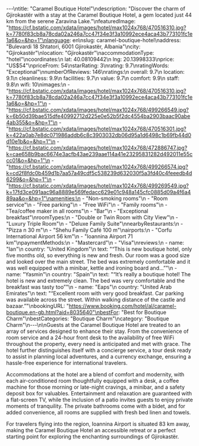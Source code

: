 ---\ntitle: "Caramel Boutique Hotel"\ndescription: "Discover the charm of Gjirokastër with a stay at the Caramel Boutique Hotel, a gem located just 44 km from the serene Zaravina Lake."\nfeaturedImage: "https://cf.bstatic.com/xdata/images/hotel/max1024x768/470516310.jpg?k=7780f83cb8a78cda02a246a7cc47f34e3f3a10992ece4aca43b773101fc1e1a6&o=&hp=1"\nlanguage: en\nslug: caramel-boutique-hotel\naddress: "Bulevardi 18 Shtatori, 6001 Gjirokastër, Albania"\ncity: "Gjirokastër"\nlocation: "Gjirokastër"\naccommodationType: "hotel"\ncoordinates:\n  lat: 40.08109442\n  lng: 20.13998333\nprice: "US$54"\npriceFrom: 54\nstarRating: 3\nrating: 9.7\nratingWords: "Exceptional"\nnumberOfReviews: 146\nratings:\n  overall: 9.7\n  location: 9.1\n  cleanliness: 9.9\n  facilities: 9.7\n  value: 9.7\n  comfort: 9.9\n  staff: 9.8\n  wifi: 10\nimages:\n  - "https://cf.bstatic.com/xdata/images/hotel/max1024x768/470516310.jpg?k=7780f83cb8a78cda02a246a7cc47f34e3f3a10992ece4aca43b773101fc1e1a6&o=&hp=1"\n  - "https://cf.bstatic.com/xdata/images/hotel/max1024x768/499266549.jpg?k=6b50d39bae515dfe40992712d225e0e52b5f2dc4554ba2903baac90abe4ab355&o=&hp=1"\n  - "https://cf.bstatic.com/xdata/images/hotel/max1024x768/470516301.jpg?k=422a0ab7e8dc071986addb6c8c3903032db06d95a1d6498c1b69fb44d0d10e1b&o=&hp=1"\n  - "https://cf.bstatic.com/xdata/images/hotel/max1024x768/472886747.jpg?k=cae658b9bac6674e3acfb43ae239aae114a41e23295831282d492011e55ccc01&o=&hp=1"\n  - "https://cf.bstatic.com/xdata/images/hotel/max1024x768/499266574.jpg?k=cd2f8fdc0b459d1b7aa57a49cdf5c538239d632030f5a3fd40c4feeedb4d6299&o=&hp=1"\n  - "https://cf.bstatic.com/xdata/images/hotel/max1024x768/499269549.jpg?k=17fd3ce091aac96a8889e569fedacc629e01c948a145cfc0885d09a4f6a489aa&o=&hp=1"\namenities:\n  - "Non-smoking rooms"\n  - "Room service"\n  - "Free parking"\n  - "Free WiFi"\n  - "Family rooms"\n  - "Tea/coffee maker in all rooms"\n  - "Bar"\n  - "Exceptional breakfast"\nroomTypes:\n  - "Double or Twin Room with City View"\n  - "Luxury Triple Room"\n  - "Deluxe Family Suite"\nnearbyRestaurants:\n  - "Pizza n 30 m"\n  - "Shehu Family Café 100 m"\nairports:\n  - "Corfu International Airport 56 km"\n  - "Ioannina Airport 71 km"\npaymentMethods:\n  - "Mastercard"\n  - "Visa"\nreviews:\n  - name: "Ian"\n    country: "United Kingdom"\n    text: "“This is new boutique hotel, only five months old, so everything is new and fresh. Our room was a good size and looked over the main street. The bed was extremely comfortable and it was well equipped with a minibar, kettle and ironing board and...”"\n  - name: "Yasmin"\n    country: "Spain"\n    text: "“It’s really a boutique hotel! The hotel is new and extremely clean. The bed was very comfortable and the breakfast was tasty too”"\n  - name: "Eaps"\n    country: "United Arab Emirates"\n    text: "“Excellent room with very good breakfast. Car parking was available across the street. Within walking distance of the castle and bazaar.”"\nbookingURL: "https://www.booking.com/hotel/al/caramel-boutique.en-gb.html?aid=8035640"\nbestFor: "Best for Boutique Charm"\nbestCategories: "Boutique Charm"\ncategory: "Boutique Charm"\n---\n\nGuests at the Caramel Boutique Hotel are treated to an array of services designed to enhance their stay. From the convenience of room service and a 24-hour front desk to the availability of free WiFi throughout the property, every need is anticipated and met with grace. The hotel further distinguishes itself with a concierge service, a tour desk ready to assist in planning local adventures, and a currency exchange, ensuring a hassle-free experience for international travelers.

Accommodations at the hotel are a blend of comfort and modernity, with each air-conditioned room thoughtfully equipped with a desk, a coffee machine for those morning or late-night cravings, a minibar, and a safety deposit box for valuables. Entertainment and relaxation are guaranteed with a flat-screen TV, while the inclusion of a patio invites guests to enjoy private moments of tranquility. The private bathrooms come with a bidet, and for added convenience, all rooms are supplied with fresh bed linen and towels.

For travelers flying into the region, Ioannina Airport is situated 83 km away, making the Caramel Boutique Hotel an accessible retreat or a perfect starting point for exploring the enchanting surroundings of Gjirokastër.